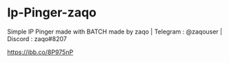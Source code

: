# Ip-Pinger-zaqo
Simple IP Pinger made with BATCH made by zaqo | Telegram : @zaqouser | Discord : zaqo#8207

https://ibb.co/8P975nP
